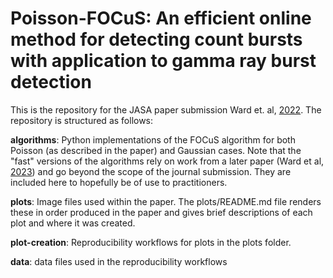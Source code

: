 # Poisson-FOCuS: An efficient online method for detecting count bursts with application to gamma ray burst detection

This is the repository for the JASA paper submission Ward et. al, [2022](
https://doi.org/10.48550/arXiv.2208.01494). The repository is structured as follows:

**algorithms**: Python implementations of the FOCuS algorithm for both Poisson (as described in the paper) and Gaussian cases. Note that the "fast" versions of the algorithms rely on work from a later paper (Ward et al, [2023](
https://doi.org/10.48550/arXiv.2302.04743)) and go beyond the scope of the journal submission. They are included here to hopefully be of use to practitioners.

**plots**: Image files used within the paper. The plots/README.md file renders these in order produced in the paper and gives brief descriptions of each plot and where it was created.

**plot-creation**: Reproducibility workflows for plots in the plots folder.

**data**: data files used in the reproducibility workflows
